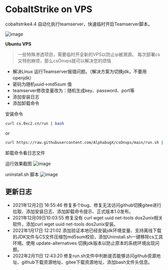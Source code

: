 # CobaltStrike on VPS
cobaltstrike4.4 自动化执行teamserver，快速临时开启Teamserver脚本。

![image](https://user-images.githubusercontent.com/27001865/150347697-4dcd401f-c664-43e1-a388-cc8055d34343.png)

**Ubuntu VPS**

> 一些特殊渗透项目，需要临时开全新的VPS以防止ip被溯源。
> 每次部署cs又特别麻烦，那么csOnvps就可以解决您的烦恼


- 解决Linux 运行Teamserver报错问题。（解决方案为切换jdk，不要用openjdk）
- 密码为随机uuid->md5sum 值
- teamserver修改变量改为：随机生成key、password、port等
- 添加安装日志
- 添加卸载命令

安装命令
```bash
curl cs.0xc2.cn/run | bash
```

or

```bash
curl https://raw.githubusercontent.com/AlphabugX/csOnvps/main/run.sh | bash
```

卸载命令看日志文件

运行效果截图
![image](https://user-images.githubusercontent.com/27001865/144389565-1b339d03-f397-4420-86b5-0c22bf3ef913.png)

uninstall.sh 脚本
![image](https://user-images.githubusercontent.com/27001865/149707850-1e70ab81-1bcb-4ac8-a272-765116a6f514.png)


## 更新日志
- 2021年12月2日 16:55:46 修复多个bug、修复无法访问github切换gitee进行拉取、添加安装日志、添加卸载命令提示、正式版本1.0发布。
- 2021年12月09日10:03:55 修复没有 curl wget uuid net-tools dos2unix相关软件，添加curl wget uuid net-tools dos2unix安装。
- 2022年1月17日 12:21:02 添加验证本地已经安装jdk环境变量、支持离线下载的JDK文件与CS文件压缩包md5sum校验，添加Uninstall.sh一键移除cs工具环境。使用 update-alternatives 切换jdk版本以防止原本的系统环境出现问题。
- 2022年2月11日 12:43:20 修复run.sh文件中判断是否能够访问github资源地址、github下载资源地址、gitee下载资源地址，添加bash文件头信息。

